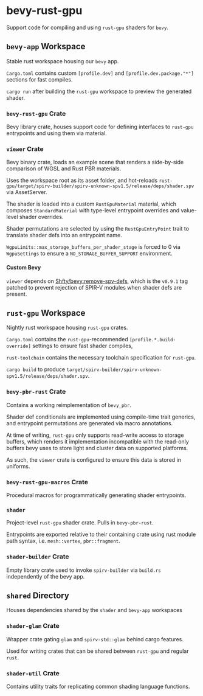 # bevy-rust-gpu

Support code for compiling and using `rust-gpu` shaders for `bevy`.

## `bevy-app` Workspace

Stable rust workspace housing our `bevy` app.

`Cargo.toml` contains custom `[profile.dev]` and `[profile.dev.package."*"]` sections for fast compiles.

`cargo run` after building the `rust-gpu` workspace to preview the generated shader.

### `bevy-rust-gpu` Crate

Bevy library crate, houses support code for defining interfaces to `rust-gpu` entrypoints and using them via material.

### `viewer` Crate

Bevy binary crate, loads an example scene that renders a side-by-side comparison of WGSL and Rust PBR materials.

Uses the workspace root as its asset folder, and hot-reloads `rust-gpu/target/spirv-builder/spirv-unknown-spv1.5/release/deps/shader.spv` via AssetServer.

The shader is loaded into a custom `RustGpuMaterial` material, which composes `StandardMaterial` with type-level entrypoint overrides and value-level shader overrides.

Shader permutations are selected by using the `RustGpuEntryPoint` trait to translate shader defs into an entrypoint name.

`WgpuLimits::max_storage_buffers_per_shader_stage` is forced to 0 via `WgpuSettings` to ensure a `NO_STORAGE_BUFFER_SUPPORT` environment.

#### Custom Bevy

`viewer` depends on [Shfty/bevy:remove-spv-defs](https://github.com/Shfty/bevy), which is the `v0.9.1` tag patched to prevent rejection of SPIR-V modules when shader defs are present.

## `rust-gpu` Workspace

Nightly rust workspace housing `rust-gpu` crates.

`Cargo.toml` contains the `rust-gpu`-recommended `[profile.*.build-override]` settings to ensure fast shader compiles,

`rust-toolchain` contains the necessary toolchain specification for `rust-gpu`.

`cargo build` to produce `target/spirv-builder/spirv-unknown-spv1.5/release/deps/shader.spv`.

### `bevy-pbr-rust` Crate

Contains a working reimplementation of `bevy_pbr`.

Shader def conditionals are implemented using compile-time trait generics, and entrypoint permutations are generated via macro annotations.

At time of writing, `rust-gpu` only supports read-write access to storage buffers,
which renders it implementation incompatible with the read-only buffers bevy uses to store light and cluster data on supported platforms.

As such, the `viewer` crate is configured to ensure this data is stored in uniforms.

### `bevy-rust-gpu-macros` Crate

Procedural macros for programmatically generating shader entrypoints.

### `shader`

Project-level `rust-gpu` shader crate. Pulls in `bevy-pbr-rust`.

Entrypoints are exported relative to their containing crate using rust module path syntax,
i.e. `mesh::vertex`, `pbr::fragment`.

### `shader-builder` Crate

Empty library crate used to invoke `spirv-builder` via `build.rs` independently of the bevy app.

## `shared` Directory

Houses dependencies shared by the `shader` and `bevy-app` workspaces

### `shader-glam` Crate

Wrapper crate gating `glam` and `spirv-std::glam` behind cargo features.

Used for writing crates that can be shared between `rust-gpu` and regular `rust`.

### `shader-util` Crate

Contains utility traits for replicating common shading language functions.
